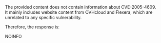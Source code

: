 The provided content does not contain information about CVE-2005-4609. It mainly includes website content from OVHcloud and Flexera, which are unrelated to any specific vulnerability.

Therefore, the response is:

NOINFO